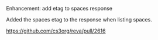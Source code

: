 Enhancement: add etag to spaces response

Added the spaces etag to the response when listing spaces.

https://github.com/cs3org/reva/pull/2616
